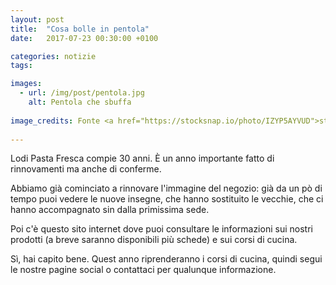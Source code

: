 ```yaml
---
layout: post
title:  "Cosa bolle in pentola"
date:   2017-07-23 00:30:00 +0100

categories: notizie
tags: 

images:
  - url: /img/post/pentola.jpg
    alt: Pentola che sbuffa
   
image_credits: Fonte <a href="https://stocksnap.io/photo/IZYP5AYVUD">stocksnap.io</a>
 
---
```

Lodi Pasta Fresca compie 30 anni. È un anno importante fatto di rinnovamenti ma anche di conferme.

Abbiamo già cominciato a rinnovare l'immagine del negozio: già da un pò di tempo puoi vedere le nuove insegne, che hanno sostituito le vecchie, che ci hanno accompagnato sin dalla primissima sede.
<!--continua-->

Poi c'è questo sito internet dove puoi consultare le informazioni sui nostri prodotti (a breve saranno disponibili più schede) e sui corsi di cucina.

Sì, hai capito bene. Quest anno riprenderanno i corsi di cucina, quindi segui le nostre pagine social o contattaci per qualunque informazione.
